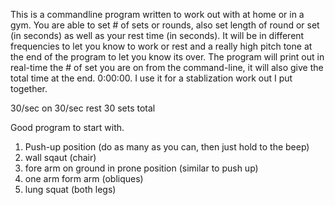 This is a commandline program written to work out with at home or in a gym.  You are able to set # of sets or rounds, also set length of round or set (in seconds) as well as your rest time (in seconds).  It will be in different frequencies to let you know to work or rest and a really high pitch tone at the end of the program to let you know its over.  The program will print out in real-time the # of set you are on from the command-line, it will also give the total time at the end. 0:00:00.  I use it for a stablization work out I put together.

30/sec on 30/sec rest
30 sets total

Good program to start with.

1. Push-up position (do as many as you can, then just hold to the beep)
2. wall sqaut (chair)
3. fore arm on ground in prone position (similar to push up)
4. one arm form arm (obliques)
5. lung squat (both legs)
